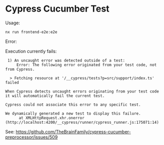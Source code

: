 # Cypress Cucumber Test

Usage:

``nx run frontend-e2e:e2e``

Error:

Execution currently fails:

````
 1) An uncaught error was detected outside of a test:
     Error: The following error originated from your test code, not from Cypress.

  > Fetching resource at '/__cypress/tests?p=src/support/index.ts' failed

When Cypress detects uncaught errors originating from your test code it will automatically fail the current test.

Cypress could not associate this error to any specific test.

We dynamically generated a new test to display this failure.
      at XMLHttpRequest.xhr.onerror (http://localhost:4200/__cypress/runner/cypress_runner.js:175071:14)
````

See: https://github.com/TheBrainFamily/cypress-cucumber-preprocessor/issues/509

